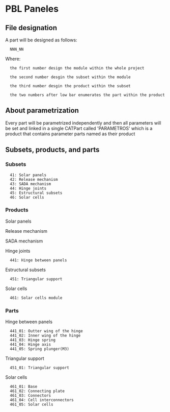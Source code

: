 # PBL Paneles

## File designation

A part will be designed as follows:
      
      NNN_NN

Where:

      the first number design the module within the whole project

      the second number desgin the subset within the module

      the third number desgin the product within the subset

      the two numbers after low bar enumerates the part within the product
  
## About parametrization

Every part will be parametrized independently and then all parameters will be set and linked in a single CATPart called 'PARAMETROS' which is a product that contains parameter parts named as their product
 

## Subsets, products, and parts 

### Subsets

      41: Solar panels 
      42: Release mechanism
      43: SADA mechanism
      44: Hinge joints
      45: Estructural subsets
      46: Solar cells

### Products

Solar panels 

Release mechanism

SADA mechanism

Hinge joints

      441: Hinge between panels

Estructural subsets
      
      451: Triangular support

Solar cells

      461: Solar cells module

### Parts

Hinge between panels

      441_01: Outter wing of the hinge
      441_02: Inner wing of the hinge
      441_03: Hinge spring
      441_04: Hinge axis
      441_05: Spring plunger(M3)
 
Triangular support
 
      451_01: Triangular support

Solar cells

      461_01: Base
      461_02: Connecting plate
      461_03: Connectors
      461_04: Cell interconnectors
      461_05: Solar cells
   
